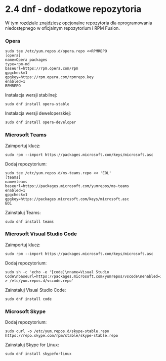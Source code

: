 # 2.4 dnf - dodatkowe repozytoria

W tym rozdziale znajdziesz opcjonalne repozytoria dla oprogramowania niedostępnego w oficjalnym repozytorium i RPM Fusion.

### Opera
```
sudo tee /etc/yum.repos.d/opera.repo <<RPMREPO
[opera]
name=Opera packages
type=rpm-md
baseurl=https://rpm.opera.com/rpm
gpgcheck=1
gpgkey=https://rpm.opera.com/rpmrepo.key
enabled=1
RPMREPO
```
Instalacja wersji stabilnej:
```
sudo dnf install opera-stable
```
Instalacja wersji deweloperskiej:
```
sudo dnf install opera-developer
```

### Microsoft Teams

Zaimportuj klucz:
```
sudo rpm --import https://packages.microsoft.com/keys/microsoft.asc
```

Dodaj repozytorium:
```
sudo tee /etc/yum.repos.d/ms-teams.repo << 'EOL'
[teams]
name=teams
baseurl=https://packages.microsoft.com/yumrepos/ms-teams
enabled=1
gpgcheck=1
gpgkey=https://packages.microsoft.com/keys/microsoft.asc
EOL
```

Zainstaluj Teams:
```
sudo dnf install teams
```

### Microsoft Visual Studio Code

Zaimportuj klucz:
```
sudo rpm --import https://packages.microsoft.com/keys/microsoft.asc
```

Dodaj repozytorium:
```
sudo sh -c 'echo -e "[code]\nname=Visual Studio Code\nbaseurl=https://packages.microsoft.com/yumrepos/vscode\nenabled=1\ngpgcheck=1\ngpgkey=https://packages.microsoft.com/keys/microsoft.asc" > /etc/yum.repos.d/vscode.repo'
```

Zainstaluj Visual Studio Code:
```
sudo dnf install code
```

### Microsoft Skype
Dodaj repozytorium:
```
sudo curl -o /etc/yum.repos.d/skype-stable.repo https://repo.skype.com/rpm/stable/skype-stable.repo
```
Zainstaluj Skype for Linux:
```
sudo dnf install skypeforlinux
```